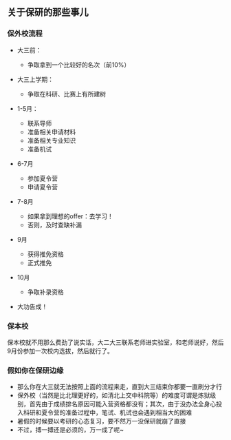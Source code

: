 ## 关于保研的那些事儿

### 保外校流程

- 大三前：
  - 争取拿到一个比较好的名次（前10%）

- 大三上学期：
  - 争取在科研、比赛上有所建树

- 1-5月：
  - 联系导师
  - 准备相关申请材料
  - 准备相关专业知识
  - 准备机试
- 6-7月
  - 参加夏令营
  - 申请夏令营
- 7-8月
  - 如果拿到理想的offer：去学习！
  - 否则，及时查缺补漏
- 9月
  - 获得推免资格
  - 正式推免
- 10月
  - 争取补录资格
- 大功告成！

### 保本校

保本校就不用那么费劲了说实话，大二大三联系老师进实验室，和老师说好，然后9月份参加一次校内选拔，然后就行了。

### 假如你在保研边缘

- 那么你在大三就无法按照上面的流程来走，直到大三结束你都要一直刷分才行
- 保外校（当然是比北理更好的，如清北上交中科院等）的难度可谓是炼狱级别，首先由于成绩排名原因可能入营资格都没有；其次，由于没办法全身心投入科研和夏令营的准备过程中，笔试、机试也会遇到相当大的困难
- 暑假的时候要以考研的心态复习，要不然万一没保研就崩了直接
- 不过，搏一搏还是必须的，万一成了呢~

